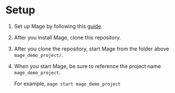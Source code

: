 # Setup

1. Set up Mage by following this [guide](https://docs.mage.ai/getting-started/setup).
1. After you install Mage, clone this repository.
1. After you clone the repository, start Mage from the folder above `mage_demo_project/`.
1. When you start Mage, be sure to reference the project name `mage_demo_project`.

    For example, `mage start mage_demo_project`
